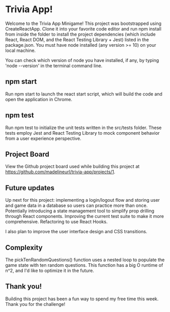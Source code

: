 # Trivia App!

Welcome to the Trivia App Minigame! This project was bootstrapped using CreateReactApp. Clone it into your favorite code editor and run npm install from inside the folder to install the project dependencies (which include React, React DOM, and the React Testing Library + Jest) listed in the package.json. You must have node installed (any version >= 10) on your local machine.

You can check which version of node you have installed, if any, by typing 'node --version' in the terminal command line.

## npm start

Run npm start to launch the react start script, which will build the code and open the application in Chrome.

## npm test

Run npm test to initialize the unit tests written in the src/tests folder. These tests employ Jest and React Testing Library to mock component behavior from a user experience perspective.

## Project Board

View the Github project board used while building this project at https://github.com/madelineurl/trivia-app/projects/1.

## Future updates

Up next for this project: implementing a login/logout flow and storing user and game data in a database so users can practice more than once. Potentially introducing a state management tool to simplify prop drilling through React components. Improving the current test suite to make it more comprehensive. Refactoring to use React Hooks.

I also plan to improve the user interface design and CSS transitions.

## Complexity

The pickTenRandomQuestions() function uses a nested loop to populate the game state with ten random questions. This function has a big O runtime of n^2, and I'd like to optimize it in the future.

## Thank you!

Building this project has been a fun way to spend my free time this week. Thank you for the challenge!
